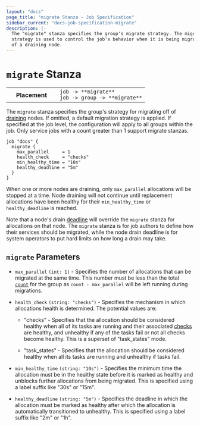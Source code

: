 ```yaml
---
layout: "docs"
page_title: "migrate Stanza - Job Specification"
sidebar_current: "docs-job-specification-migrate"
description: |-
  The "migrate" stanza specifies the group's migrate strategy. The migrate
  strategy is used to control the job's behavior when it is being migrated off
  of a draining node.
---
```


# `migrate` Stanza

<table class="table table-bordered table-striped">
  <tr>
    <th width="120">Placement</th>
    <td>
      <code>job -> **migrate**</code>
      <br>
      <code>job -> group -> **migrate**</code>
    </td>
  </tr>
</table>

The `migrate` stanza specifies the group's strategy for migrating off of
[draining][drain] nodes. If omitted, a default migration strategy is applied.
If specified at the job level, the configuration will apply to all groups
within the job. Only service jobs with a count greater than 1 support migrate
stanzas.

```hcl
job "docs" {
  migrate {
    max_parallel     = 1
    health_check     = "checks"
    min_healthy_time = "10s"
    healthy_deadline = "5m"
  }
}
```

When one or more nodes are draining, only `max_parallel` allocations will be
stopped at a time. Node draining will not continue until replacement
allocations have been healthy for their `min_healthy_time` or
`healthy_deadline` is reached.

Note that a node's drain [deadline][deadline] will override the `migrate`
stanza for allocations on that node. The `migrate` stanza is for job authors to
define how their services should be migrated, while the node drain deadline is
for system operators to put hard limits on how long a drain may take.

## `migrate` Parameters

- `max_parallel` `(int: 1)` - Specifies the number of allocations that can be
  migrated at the same time. This number must be less than the total
  [`count`][count] for the group as `count - max_parallel` will be left running
  during migrations.

- `health_check` `(string: "checks")` - Specifies the mechanism in which
  allocations health is determined. The potential values are:

  - "checks" - Specifies that the allocation should be considered healthy when
    all of its tasks are running and their associated [checks][checks] are
    healthy, and unhealthy if any of the tasks fail or not all checks become
    healthy.  This is a superset of "task_states" mode.

  - "task_states" - Specifies that the allocation should be considered healthy when
    all its tasks are running and unhealthy if tasks fail.

- `min_healthy_time` `(string: "10s")` - Specifies the minimum time the
  allocation must be in the healthy state before it is marked as healthy and
  unblocks further allocations from being migrated. This is specified using a
  label suffix like "30s" or "15m".

- `healthy_deadline` `(string: "5m")` - Specifies the deadline in which the
  allocation must be marked as healthy after which the allocation is
  automatically transitioned to unhealthy. This is specified using a label
  suffix like "2m" or "1h".


[checks]: /docs/job-specification/service.html#check-parameters
[count]: /docs/job-specification/group.html#count
[drain]: /docs/commands/node/drain.html
[deadline]: /docs/commands/node/drain.html#deadline
